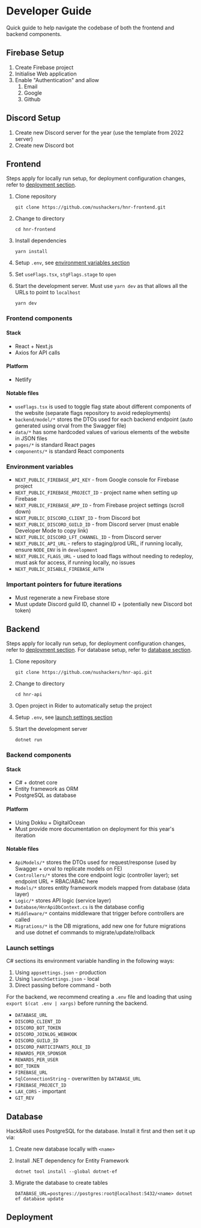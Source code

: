 # Developer Guide

Quick guide to help navigate the codebase of both the frontend and backend components.

## Firebase Setup

1. Create Firebase project
2. Initialise Web application
3. Enable "Authentication" and allow
   1. Email
   2. Google
   3. Github

## Discord Setup

1. Create new Discord server for the year (use the template from 2022 server)
2. Create new Discord bot

## Frontend

Steps apply for locally run setup, for deployment configuration changes, refer to
[deployment section](#deployment).

1. Clone repository

    ```plain
    git clone https://github.com/nushackers/hnr-frontend.git
    ```

2. Change to directory

    ```plain
    cd hnr-frontend
    ```

3. Install dependencies

    ```plain
    yarn install
    ```

4. Setup `.env`, see [environment variables section](#environment-variables)

5. Set `useFlags.tsx`, `stgFlags.stage` to `open`

6. Start the development server. Must use `yarn dev` as that allows all the URLs to point to
   `localhost`

    ```plain
    yarn dev
    ```

### Frontend components

#### Stack

- React + Next.js
- Axios for API calls

#### Platform

- Netlify

#### Notable files

- `useFlags.tsx` is used to toggle flag state about different components of the website (separate
  flags repository to avoid redeployments)
- `backend/model/*` stores the DTOs used for each backend endpoint (auto generated using orval
  from the Swagger file)
- `data/*` has some hardcoded values of various elements of the website in JSON files
- `pages/*` is standard React pages
- `components/*` is standard React components

### Environment variables

- `NEXT_PUBLIC_FIREBASE_API_KEY` - from Google console for Firebase project
- `NEXT_PUBLIC_FIREBASE_PROJECT_ID` - project name when setting up Firebase
- `NEXT_PUBLIC_FIREBASE_APP_ID` - from Firebase project settings (scroll down)
- `NEXT_PUBLIC_DISCORD_CLIENT_ID` - from Discord bot
- `NEXT_PUBLIC_DISCORD_GUILD_ID` - from Discord server (must enable Developer Mode to copy
    link)
- `NEXT_PUBLIC_DISCORD_LFT_CHANNEL_ID` - from Discord server
- `NEXT_PUBLIC_API_URL` - refers to staging/prod URL, if running locally, ensure `NODE_ENV` is
    in `development`
- `NEXT_PUBLIC_FLAGS_URL` - used to load flags without needing to redeploy, must ask for
    access, if running locally, no issues
- `NEXT_PUBLIC_DISABLE_FIREBASE_AUTH`

### Important pointers for future iterations

- Must regenerate a new Firebase store
- Must update Discord guild ID, channel ID + (potentially new Discord bot token)

## Backend

Steps apply for locally run setup, for deployment configuration changes, refer to
[deployment section](#deployment). For database setup, refer to [database section](#database).

1. Clone repository

    ```plain
    git clone https://github.com/nushackers/hnr-api.git
    ```

2. Change to directory

    ```plain
    cd hnr-api
    ```

3. Open project in Rider to automatically setup the project
4. Setup `.env`, see [launch settings section](#environment-variables)
5. Start the development server

    ```plain
    dotnet run
    ```

### Backend components

#### Stack

- C# + dotnet core
- Entity framework as ORM
- PostgreSQL as database

#### Platform

- Using Dokku + DigitalOcean
- Must provide more documentation on deployment for this year's iteration

#### Notable files

- `ApiModels/*` stores the DTOs used for request/response (used by Swagger + orval to replicate models on FE)
- `Controllers/*` stores the core endpoint logic (controller layer); set endpoint URL + RBAC/ABAC here
- `Models/*` stores entity framework models mapped from database (data layer)
- `Logic/*` stores  API logic (service layer)
- `Database/HnrApiDbContext.cs` is the database config
- `Middleware/*` contains middleware that trigger before controllers are called
- `Migrations/*` is the DB migrations, add new one for future migrations and use dotnet ef commands to migrate/update/rollback

### Launch settings

C# sections its environment variable handling in the following ways:

1. Using `appsettings.json` - production
2. Using `launchSettings.json` - local
3. Direct passing before command - both

For the backend, we recommend creating a `.env` file and loading that using
`export $(cat .env | xargs)` before running the backend.

- `DATABASE_URL`
- `DISCORD_CLIENT_ID`
- `DISCORD_BOT_TOKEN`
- `DISCORD_JOINLOG_WEBHOOK`
- `DISCORD_GUILD_ID`
- `DISCORD_PARTICIPANTS_ROLE_ID`
- `REWARDS_PER_SPONSOR`
- `REWARDS_PER_USER`
- `BOT_TOKEN`
- `FIREBASE_URL`
- `SqlConnectionString` - overwritten by `DATABASE_URL`
- `FIREBASE_PROJECT_ID`
- `LAX_CORS` - important
- `GIT_REV`

## Database

Hack&Roll uses PostgreSQL for the database. Install it first and then set it up via:

1. Create new database locally with `<name>`
2. Install .NET dependency for Entity Framework

    ```plain
    dotnet tool install --global dotnet-ef
    ```

3. Migrate the database to create tables

    ```plain
    DATABASE_URL=postgres://postgres:root@localhost:5432/<name> dotnet ef database update
    ```

## Deployment
